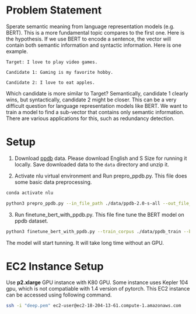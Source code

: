 # Problem Statement
Sperate semantic meaning from language representation models (e.g. BERT). This is a more fundamental topic compares to the first one. Here is the hypothesis. If we use BERT to encode a sentence, the vector will contain both semantic information and syntactic information. Here is one example. 

    Target: I love to play video games.

    Candidate 1: Gaming is my favorite hobby.

    Candidate 2: I love to eat apples.

Which candidate is more similar to Target? Semantically, candidate 1 clearly wins, but syntactically, candidate 2 might be closer. This can be a very difficult question for language representation models like BERT. We want to train a model to find a sub-vector that contains only semantic information. There are various applications for this, such as redundancy detection. 

# Setup 
1. Download [ppdb](http://paraphrase.org/#/download) data. Please download English and S Size for running it locally. Save downloaded data to the `data` directory and unzip it.

2. Activate nlu virtual environment and Run prepro_ppdb.py. This file does some basic data preprocessing. 
```bash
conda activate nlu

python3 prepro_ppdb.py --in_file_path ./data/ppdb-2.0-s-all --out_file_path ./data/ppdb_train --orig_in_format
```

3. Run finetune_bert_with_ppdb.py. This file fine tune the BERT model on ppdb dataset.
   
```bash
python3 finetune_bert_with_ppdb.py --train_corpus ./data/ppdb_train --bert_model bert-base-uncased --output_dir checkpoint --do_train
```
The model will start tunning. It will take long time without an GPU.

# EC2 Instance Setup
Use **p2.xlarge** GPU instance with K80 GPU. Some instance uses Kepler 104 gpu, which is not compatiable with 1.4 version of pytorch. This EC2 instance can be accessed using following command.
```bash
ssh -i "deep.pem" ec2-user@ec2-18-204-13-61.compute-1.amazonaws.com
```
